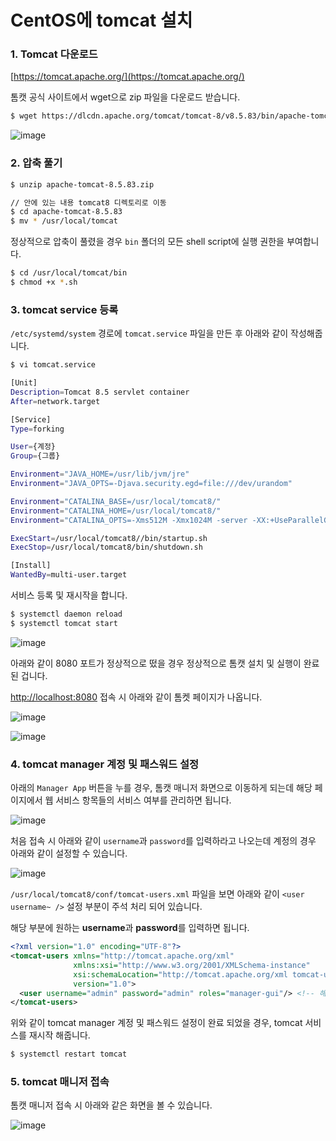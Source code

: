# CentOS에 tomcat 설치

### 1. Tomcat 다운로드

[https://tomcat.apache.org/](https://tomcat.apache.org/)

톰캣 공식 사이트에서 wget으로 zip 파일을 다운로드 받습니다.

```bash
$ wget https://dlcdn.apache.org/tomcat/tomcat-8/v8.5.83/bin/apache-tomcat-8.5.83.zip -P /usr/local/tomcat8
```

![image](https://user-images.githubusercontent.com/74949294/195533833-05a48c22-9bc6-4941-a7e8-2720f34f663a.png)

### 2. 압축 풀기

```bash
$ unzip apache-tomcat-8.5.83.zip

// 안에 있는 내용 tomcat8 디렉토리로 이동
$ cd apache-tomcat-8.5.83
$ mv * /usr/local/tomcat
```

정상적으로 압축이 풀렸을 경우 `bin` 폴더의 모든 shell script에 실행 권한을 부여합니다.

```bash
$ cd /usr/local/tomcat/bin
$ chmod +x *.sh
```

### 3. tomcat service 등록

`/etc/systemd/system` 경로에 `tomcat.service` 파일을 만든 후 아래와 같이 작성해줍니다.

```bash
$ vi tomcat.service

[Unit]
Description=Tomcat 8.5 servlet container
After=network.target

[Service]
Type=forking

User={계정}
Group={그룹}

Environment="JAVA_HOME=/usr/lib/jvm/jre"
Environment="JAVA_OPTS=-Djava.security.egd=file:///dev/urandom"

Environment="CATALINA_BASE=/usr/local/tomcat8/"
Environment="CATALINA_HOME=/usr/local/tomcat8/"
Environment="CATALINA_OPTS=-Xms512M -Xmx1024M -server -XX:+UseParallelGC"

ExecStart=/usr/local/tomcat8//bin/startup.sh
ExecStop=/usr/local/tomcat8/bin/shutdown.sh

[Install]
WantedBy=multi-user.target
```

서비스 등록 및 재시작을 합니다.

```bash
$ systemctl daemon reload
$ systemctl tomcat start
```

![image](https://user-images.githubusercontent.com/74949294/195533876-72985cb0-14d6-4a5f-9f0b-32ac4a3dc559.png)

아래와 같이 8080 포트가 정상적으로 떴을 경우 정상적으로 톰캣 설치 및 실행이 완료 된 겁니다. 

[http://localhost:8080](http://localhost:8080/) 접속 시 아래와 같이 톰켓 페이지가 나옵니다. 

![image](https://user-images.githubusercontent.com/74949294/195533910-cac3cdd1-b01a-4529-b65e-51b1a62a892a.png)

![image](https://user-images.githubusercontent.com/74949294/195533949-af46835b-8f37-4acd-a945-a8c5d67f8ec1.png)


### 4. tomcat manager 계정 및 패스워드 설정

아래의 `Manager App` 버튼을 누를 경우, 톰캣 매니저 화면으로 이동하게 되는데 해당 페이지에서 웹 서비스 항목들의 서비스 여부를 관리하면 됩니다. 

![image](https://user-images.githubusercontent.com/74949294/195533993-14cb77f3-6f55-418d-a852-cd85ca01af0d.png)

처음 접속 시 아래와 같이 `username`과 `password`를 입력하라고 나오는데 계정의 경우 아래와 같이 설정할 수 있습니다.

![image](https://user-images.githubusercontent.com/74949294/195534021-4625fdf7-39e1-4f05-9f0c-6f8fb485e667.png)

`/usr/local/tomcat8/conf/tomcat-users.xml` 파일을 보면 아래와 같이 `<user username~ />` 설정 부분이 주석 처리 되어 있습니다. 

해당 부분에 원하는 **username**과 **password**를 입력하면 됩니다. 

```xml
<?xml version="1.0" encoding="UTF-8"?>
<tomcat-users xmlns="http://tomcat.apache.org/xml"
              xmlns:xsi="http://www.w3.org/2001/XMLSchema-instance"
              xsi:schemaLocation="http://tomcat.apache.org/xml tomcat-users.xsd"
              version="1.0">
  <user username="admin" password="admin" roles="manager-gui"/> <!-- 해당 부분 추가 -->
</tomcat-users>
```

위와 같이 tomcat manager 계정 및 패스워드 설정이 완료 되었을 경우, tomcat 서비스를 재시작 해줍니다. 

```bash
$ systemctl restart tomcat
```

### 5. tomcat 매니저 접속

톰캣 매니저 접속 시 아래와 같은 화면을 볼 수 있습니다.

![image](https://user-images.githubusercontent.com/74949294/195534061-77b03641-8c5c-4cb5-b85c-66b9cc34ff50.png)
